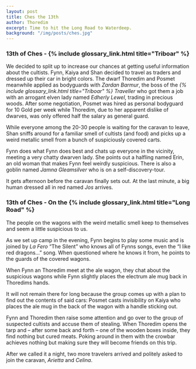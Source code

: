```yaml
---
layout: post
title: Ches the 13th
author: Thoredim
excerpt: Time to hit the Long Road to Waterdeep.
background: "/img/posts/ches.jpg"
---
```


### 13th of Ches - {% include glossary_link.html title="Triboar" %}

We decided to split up to increase our chances at getting useful information
about the cultists. Fynn, Kaiya and Shan decided to travel as traders and
dressed up their car in bright colors. The dwarf Thoredim and Posmet meanwhile
applied as bodyguards with *Zardan Barmur*, the boss of the *{% include glossary_link.html title="Triboar" %}
Traveller* who got them a job with an arrogant elven lady named *Edherly
Lewel*, trading in precious woods. After some negotiation, Posmet was hired as
personal bodyguard for 10 Gold per week while Thoredim, due to her apparent
dislike of dwarves, was only offered half the salary as general guard.

While everyone among the 20-30 people is waiting for the caravan to leave,
Shan sniffs around for a familiar smell of cultists (and food) and picks up a
weird metallic smell from a bunch of suspiciously covered carts.

Fynn does what Fynn does best and chats up everyone in the vicinity, meeting a
very chatty dwarven lady. She points out a halfling named Erin, an old woman
that makes Fynn feel weirdly suspicious. There is also a goblin named *Jamna
Gleamsilver* who is on a self-discovery-tour.

It gets afternoon before the caravan finally sets out. At the last minute, a
big human dressed all in red named *Jos* arrives.

### 13th of Ches - On the {% include glossary_link.html title="Long Road" %}

The people on the wagons with the weird metallic smell keep to themselves and
seem a little suspicious to us.

As we set up camp in the evening, Fynn begins to play some music and is joined
by *La Fero* “The Silent” who knows all of Fynns songs, even the “I like red
dragons...” song. When questioned where he knows it from, he points to the
guards of the covered wagons.

When Fynn an Thoredim meet at the ale wagon, they chat about the suspicious
wagons while Fynn slightly places the electrum ale mug back in Thoredims
hands.

It will not remain there for long because the group comes up with a
plan to find out the contents of said cars: Posmet casts invisibility on Kaiya
who places the ale mug in the back of the wagon with a handle sticking out.

Fynn and Thoredim then raise some attention and go over to the group of
suspected cultists and accuse them of stealing. When Thoredim opens the tarp
and – after some back and forth – one of the wooden boxes inside, they find
nothing but cured meats. Poking around in them with the crowbar achieves
nothing but making sure they will become friends on this trip.

After we called it a night, two more travelers arrived and politely asked to
join the caravan, *Arietta* and *Celina*.
